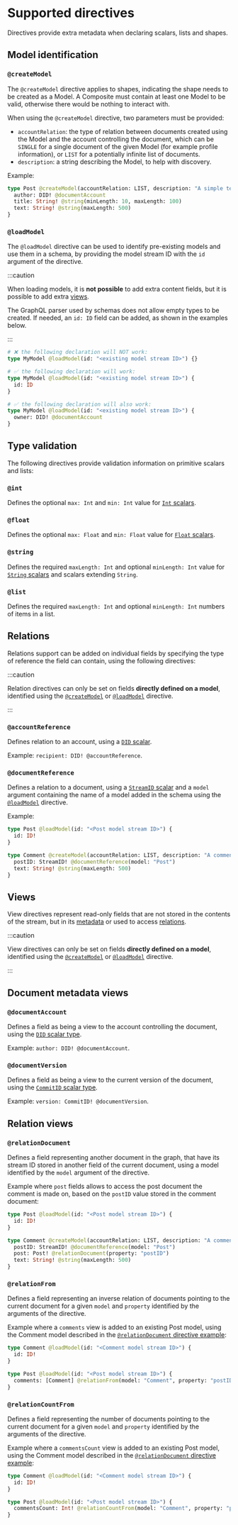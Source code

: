 # Supported directives

Directives provide extra metadata when declaring scalars, lists and shapes.

## Model identification

### `@createModel`

The `@createModel` directive applies to shapes, indicating the shape needs to be
created as a Model. A Composite must contain at least one Model to be valid,
otherwise there would be nothing to interact with.

When using the `@createModel` directive, two parameters must be provided:

- `accountRelation`: the type of relation between documents created using the
  Model and the account controlling the document, which can be `SINGLE` for a
  single document of the given Model (for example profile information), or
  `LIST` for a potentially infinite list of documents.
- `description`: a string describing the Model, to help with discovery.

Example:

```graphql
type Post @createModel(accountRelation: LIST, description: "A simple text post") {
  author: DID! @documentAccount
  title: String! @string(minLength: 10, maxLength: 100)
  text: String! @string(maxLength: 500)
}
```

### `@loadModel`

The `@loadModel` directive can be used to identify pre-existing models and use
them in a schema, by providing the model stream ID with the `id` argument of the
directive.

:::caution

When loading models, it is **not possible** to add extra content fields, but it
is possible to add extra [views](#views).

The GraphQL parser used by schemas does not allow empty types to be created. If
needed, an `id: ID` field can be added, as shown in the examples below.

:::

```graphql
# ❌ the following declaration will NOT work:
type MyModel @loadModel(id: "<existing model stream ID>") {}

# ✅ the following declaration will work:
type MyModel @loadModel(id: "<existing model stream ID>") {
  id: ID
}

# ✅ the following declaration will also work:
type MyModel @loadModel(id: "<existing model stream ID>") {
  owner: DID! @documentAccount
}
```

## Type validation

The following directives provide validation information on primitive scalars and
lists:

### `@int`

Defines the optional `max: Int` and `min: Int` value for
[`Int` scalars](./scalars.md#int).

### `@float`

Defines the optional `max: Float` and `min: Float` value for
[`Float` scalars](./scalars.md#float).

### `@string`

Defines the required `maxLength: Int` and optional `minLength: Int` value for
[`String` scalars](./scalars.md#string) and scalars extending `String`.

### `@list`

Defines the required `maxLength: Int` and optional `minLength: Int` numbers of
items in a list.

## Relations

Relations support can be added on individual fields by specifying the type of
reference the field can contain, using the following directives:

:::caution

Relation directives can only be set on fields **directly defined on a model**,
identified using the [`@createModel`](#createmodel) or
[`@loadModel`](#loadmodel) directive.

:::

### `@accountReference`

Defines relation to an account, using a [`DID` scalar](./scalars.md#did).

Example: `recipient: DID! @accountReference`.

### `@documentReference`

Defines a relation to a document, using a
[`StreamID` scalar](./scalars.md#streamid) and a `model` argument containing the
name of a model added in the schema using the [`@loadModel`](#loadmodel)
directive.

Example:

```graphql {2,6}
type Post @loadModel(id: "<Post model stream ID>") {
  id: ID!
}

type Comment @createModel(accountRelation: LIST, description: "A comment on a Post") {
  postID: StreamID! @documentReference(model: "Post")
  text: String! @string(maxLength: 500)
}
```

## Views

View directives represent read-only fields that are not stored in the contents
of the stream, but in its [metadata](#document-metadata-views) or used to access
[relations](#relation-views).

:::caution

View directives can only be set on fields **directly defined on a model**,
identified using the [`@createModel`](#createmodel) or
[`@loadModel`](#loadmodel) directive.

:::

## Document metadata views

### `@documentAccount`

Defines a field as being a view to the account controlling the document, using
the [`DID` scalar type](./scalars.md#did).

Example: `author: DID! @documentAccount`.

### `@documentVersion`

Defines a field as being a view to the current version of the document, using
the [`CommitID` scalar type](./scalars.md#commitid).

Example: `version: CommitID! @documentVersion`.

## Relation views

### `@relationDocument`

Defines a field representing another document in the graph, that have its stream
ID stored in another field of the current document, using a model identified by
the `model` argument of the directive.

Example where `post` fields allows to access the post document the comment is
made on, based on the `postID` value stored in the comment document:

```graphql {6,7}
type Post @loadModel(id: "<Post model stream ID>") {
  id: ID!
}

type Comment @createModel(accountRelation: LIST, description: "A comment on a Post") {
  postID: StreamID! @documentReference(model: "Post")
  post: Post! @relationDocument(property: "postID")
  text: String! @string(maxLength: 500)
}
```

### `@relationFrom`

Defines a field representing an inverse relation of documents pointing to the
current document for a given `model` and `property` identified by the arguments
of the directive.

Example where a `comments` view is added to an existing Post model, using the
Comment model described in the
[`@relationDocument` directive example](#relationdocument):

```graphql {6}
type Comment @loadModel(id: "<Comment model stream ID>") {
  id: ID!
}

type Post @loadModel(id: "<Post model stream ID>") {
  comments: [Comment] @relationFrom(model: "Comment", property: "postID")
}
```

### `@relationCountFrom`

Defines a field representing the number of documents pointing to the current
document for a given `model` and `property` identified by the arguments of the
directive.

Example where a `commentsCount` view is added to an existing Post model, using
the Comment model described in the
[`@relationDocument` directive example](#relationdocument):

```graphql {6}
type Comment @loadModel(id: "<Comment model stream ID>") {
  id: ID!
}

type Post @loadModel(id: "<Post model stream ID>") {
  commentsCount: Int! @relationCountFrom(model: "Comment", property: "postID")
}
```
